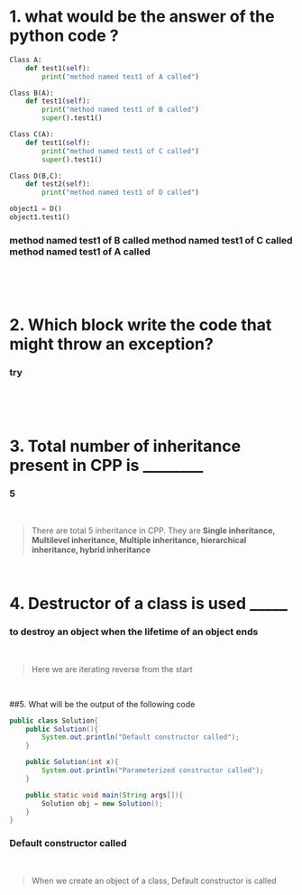 # 1. what would be the answer of the python code ?

```py
Class A:
    def test1(self):
        print("method named test1 of A called")

Class B(A):
    def test1(self):
        print("method named test1 of B called")
        super().test1()

Class C(A):
    def test1(self):
        print("method named test1 of C called")
        super().test1()

Class D(B,C):
    def test2(self):
        print("method named test1 of D called")

object1 = D()
object1.test1()
```

### method named test1 of B called method named test1 of C called method named test1 of A called

&nbsp;

&nbsp;

# 2. Which block write the code that might throw an exception?

### try

&nbsp;

&nbsp;

# 3. Total number of inheritance present in CPP is \_\_\_\_\_\_\_\_

### 5

&nbsp;

> There are total 5 inheritance in CPP. They are **Single inheritance, Multilevel inheritance, Multiple inheritance, hierarchical inheritance, hybrid inheritance**

&nbsp;

# 4. Destructor of a class is used \_\_\_\_\_

### to destroy an object when the lifetime of an object ends

&nbsp;

> Here we are iterating reverse from the start

&nbsp;

##5. What will be the output of the following code

```java
public class Solution{
    public Solution(){
        System.out.println("Default constructor called");
    }

    public Solution(int x){
        System.out.println("Parameterized constructor called");
    }

    public static void main(String args[]){
        Solution obj = new Solution();
    }
}
```

### Default constructor called

&nbsp;

> When we create an object of a class, Default constructor is called
